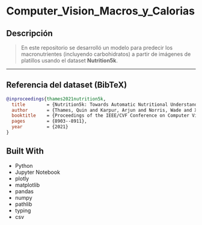 <a name="readme-top"></a>

# Computer_Vision_Macros_y_Calorias

## Descripción
> En este repositorio se desarrolló un modelo para predecir los macronutrientes (incluyendo carbohidratos) a partir de imágenes de platillos usando el dataset **Nutrition5k**.

---

## Referencia del dataset (BibTeX)
```bibtex
@inproceedings{thames2021nutrition5k,
  title        = {Nutrition5k: Towards Automatic Nutritional Understanding of Generic Food},
  author       = {Thames, Quin and Karpur, Arjun and Norris, Wade and Xia, Fangting and Panait, Liviu and Weyand, Tobias and Sim, Jack},
  booktitle    = {Proceedings of the IEEE/CVF Conference on Computer Vision and Pattern Recognition},
  pages        = {8903--8911},
  year         = {2021}
}
```
## Built With

- Python
- Jupyter Notebook
- plotly
- matplotlib
- pandas
- numpy
- pathlib
- typing
- csv

